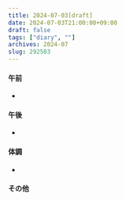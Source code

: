 ```yaml
---
title: 2024-07-03[draft]
date: 2024-07-03T21:00:00+09:00
draft: false
tags: ["diary", ""]
archives: 2024-07
slug: 292503
---
```

#### 午前
- 
#### 午後
- 
#### 体調
- 
#### その他